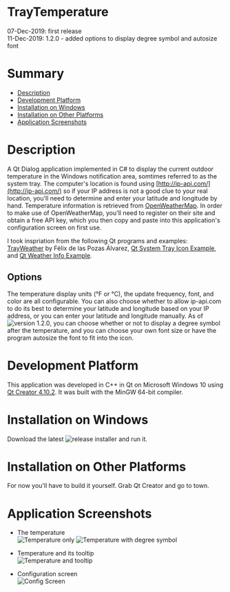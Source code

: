 TrayTemperature
===============

 07-Dec-2019: first release  
 11-Dec-2019: 1.2.0 - added options to display degree symbol and autosize font

# Summary
- [Description](#description)
- [Development Platform](#development-platform)
- [Installation on Windows](#installation-on-windows)
- [Installation on Other Platforms](#installation-on-other-platforms)
- [Application Screenshots](#screenshots)

# Description
A Qt Dialog application implemented in C# to display the current outdoor temperature in the Windows notification area, somtimes referred to as the system tray.  The computer's location is found using [http://ip-api.com/](http://ip-api.com/) so if your IP address is not a good clue to your real location, you'll need to determine and enter your latitude and longitude by hand.  Temperature information is retrieved from [OpenWeatherMap](http://openweathermap.org/). In order to make use of OpenWeatherMap, you'll need to register on their site and obtain a free API key, which you then copy and paste into this application's configuration screen on first use.

I took inspriation from the following Qt programs and examples: [TrayWeather](https://github.com/FelixdelasPozas/TrayWeather) by Félix de las Pozas Álvarez, [Qt System Tray Icon Example](https://doc.qt.io/qt-5/qtwidgets-desktop-systray-example.html), and [Qt Weather Info Example](https://doc.qt.io/qt-5/qtpositioning-weatherinfo-example.html).

## Options
The temperature display units (&deg;F or &deg;C), the update frequency, font, and color are all configurable. You can also choose whether to allow ip-api.com to do its best to determine your latitude and longitude based on your IP address, or you can enter your latitude and longitude manually.  As of ![version 1.2.0](https://github.com/blabes/TrayTemperature/releases/tag/1.2.0), you can choose whether or not to display a degree symbol after the temperature, and you can choose your own font size or have the program autosize the font to fit into the icon.

# Development Platform
This application was developed in C++ in Qt on Microsoft Windows 10 using [Qt Creator 4.10.2](https://www.qt.io/development-tools). It was built with the MinGW 64-bit compiler.

# Installation on Windows
Download the latest ![release](https://github.com/blabes/TrayTemperature/releases/) installer and run it.

# Installation on Other Platforms
For now you'll have to build it yourself.  Grab Qt Creator and go to town.

# Application Screenshots
- The temperature  
![Temperature only](/../screenshots/TrayTemperature%20taskbar.png?raw=true "Temperature only")
![Temperature with degree symbol](/../screenshots/TrayTemperature%20tooltip%20degree.png?raw=true "Temperature with degree symbol") 

- Temperature and its tooltip  
![Temperature and tooltip](/../screenshots/TrayTemperature%20tooltip.png?raw=true "Temperature and tooltip")  

- Configuration screen  
![Config Screen](/../screenshots/TrayTemperature%20config%201_2_0.png?raw=true "Config Screen")  
